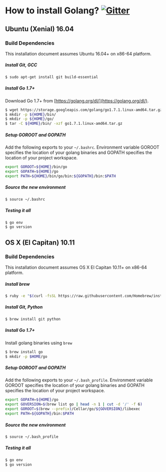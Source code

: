 # How to install Golang? [![Gitter](https://badges.gitter.im/Join%20Chat.svg)](https://gitter.im/minio/minio?utm_source=badge&utm_medium=badge&utm_campaign=pr-badge&utm_content=badge)

## Ubuntu (Xenial) 16.04

### Build Dependencies

This installation document assumes Ubuntu 16.04+ on x86-64 platform.

##### Install Git, GCC

```sh
$ sudo apt-get install git build-essential
```

##### Install Go 1.7+

Download Go 1.7+ from [https://golang.org/dl/](https://golang.org/dl/).

```sh
$ wget https://storage.googleapis.com/golang/go1.7.1.linux-amd64.tar.gz
$ mkdir -p ${HOME}/bin/
$ mkdir -p ${HOME}/go/
$ tar -C ${HOME}/bin/ -xzf go1.7.1.linux-amd64.tar.gz
```

##### Setup GOROOT and GOPATH

Add the following exports to your ``~/.bashrc``. Environment variable GOROOT specifies the location of your golang binaries
and GOPATH specifies the location of your project workspace.

```sh
export GOROOT=${HOME}/bin/go
export GOPATH=${HOME}/go
export PATH=${HOME}/bin/go/bin:${GOPATH}/bin:$PATH
```
##### Source the new environment

```sh
$ source ~/.bashrc
```

##### Testing it all

```sh
$ go env
$ go version
```

## OS X (El Capitan) 10.11

### Build Dependencies

This installation document assumes OS X El Capitan 10.11+ on x86-64 platform.

##### Install brew

```sh
$ ruby -e "$(curl -fsSL https://raw.githubusercontent.com/Homebrew/install/master/install)"
```

##### Install Git, Python

```sh
$ brew install git python
```

##### Install Go 1.7+

Install golang binaries using `brew`

```sh
$ brew install go
$ mkdir -p $HOME/go
```

##### Setup GOROOT and GOPATH

Add the following exports to your ``~/.bash_profile``. Environment variable GOROOT specifies the location of your golang binaries
and GOPATH specifies the location of your project workspace.

```sh
export GOPATH=${HOME}/go
export GOVERSION=$(brew list go | head -n 1 | cut -d '/' -f 6)
export GOROOT=$(brew --prefix)/Cellar/go/${GOVERSION}/libexec
export PATH=${GOPATH}/bin:$PATH
```

##### Source the new environment

```sh
$ source ~/.bash_profile
```

##### Testing it all

```sh
$ go env
$ go version
```

